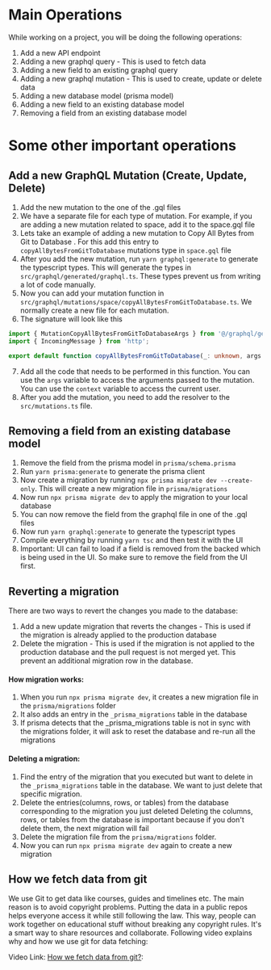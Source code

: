 # Main Operations

While working on a project, you will be doing the following operations:

1. Add a new API endpoint
2. Adding a new graphql query - This is used to fetch data
3. Adding a new field to an existing graphql query
4. Adding a new graphql mutation - This is used to create, update or delete data
5. Adding a new database model (prisma model)
6. Adding a new field to an existing database model
7. Removing a field from an existing database model

# Some other important operations

## Add a new GraphQL Mutation (Create, Update, Delete)

1. Add the new mutation to the one of the .gql files
2. We have a separate file for each type of mutation. For example, if you are adding a new mutation related to space, add it to the space.gql file
3. Lets take an example of adding a new mutation to Copy All Bytes from Git to Database . For this add this entry to `copyAllBytesFromGitToDatabase` mutations type in `space.gql` file
4. After you add the new mutation, run `yarn graphql:generate` to generate the typescript types. This will generate the types in `src/graphql/generated/graphql.ts`. These types prevent us from writing a lot of code manually.
5. Now you can add your mutation function in `src/graphql/mutations/space/copyAllBytesFromGitToDatabase.ts`. We normally create a new file for each mutation.
6. The signature will look like this

```ts
import { MutationCopyAllBytesFromGitToDatabaseArgs } from '@/graphql/generated/graphql';
import { IncomingMessage } from 'http';

export default function copyAllBytesFromGitToDatabase(_: unknown, args: MutationCopyAllBytesFromGitToDatabaseArgs, context: IncomingMessage) {}
```

7. Add all the code that needs to be performed in this function. You can use the `args` variable to access the arguments passed to the mutation. You can use the `context` variable to access the current user.
8. After you add the mutation, you need to add the resolver to the `src/mutations.ts` file.

## Removing a field from an existing database model

1. Remove the field from the prisma model in `prisma/schema.prisma`
2. Run `yarn prisma:generate` to generate the prisma client
3. Now create a migration by running `npx prisma migrate dev --create-only`. This will create a new migration file in `prisma/migrations`
4. Now run `npx prisma migrate dev` to apply the migration to your local database
5. You can now remove the field from the graphql file in one of the .gql files
6. Now run `yarn graphql:generate` to generate the typescript types
7. Compile everything by running `yarn tsc` and then test it with the UI
8. Important: UI can fail to load if a field is removed from the backed which is being used in the UI. So make sure to remove the field from the UI first.

## Reverting a migration

There are two ways to revert the changes you made to the database:
1. Add a new update migration that reverts the changes - This is used if the migration is already applied to the production database
2. Delete the migration - This is used if the migration is not applied to the production database and the pull request is not merged yet.
This prevent an additional migration row in the database.

#### How migration works:
1. When you run `npx prisma migrate dev`, it creates a new migration file in the `prisma/migrations` folder
2. It also adds an entry in the `_prisma_migrations` table in the database
3. If prisma detects that the _prisma_migrations table is not in sync with the migrations folder, it will ask to reset the database and re-run all the migrations


#### Deleting a migration:
1. Find the entry of the migration that you executed but want to delete in the `_prisma_migrations` table in the database. We want to just delete that specific migration.
2. Delete the entries(columns, rows, or tables) from the database corresponding to the migration you just deleted
   Deleting the columns, rows, or tables from the database is important because if you don't delete them, the next migration will fail
3. Delete the migration file from the `prisma/migrations` folder.
4. Now you can run `npx prisma migrate dev` again to create a new migration


## How we fetch data from git

We use Git to get data like courses, guides and timelines etc. The main reason is to avoid copyright problems. Putting the data in a public repos helps everyone access it while still following the law. This way, people can work together on educational stuff without breaking any copyright rules. It's a smart way to share resources and collaborate. Following video explains why and how we use git for data fetching:

Video Link: [How we fetch data from git?](https://drive.google.com/file/d/1f4lhEdBS322FEuo0R_uNx-UrWumQAQwm/view?usp=sharing):
